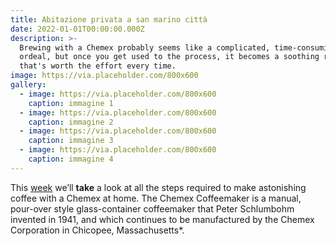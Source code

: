 ```yaml
---
title: Abitazione privata a san marino città
date: 2022-01-01T00:00:00.000Z
description: >-
  Brewing with a Chemex probably seems like a complicated, time-consuming
  ordeal, but once you get used to the process, it becomes a soothing ritual
  that's worth the effort every time.
image: https://via.placeholder.com/800x600
gallery: 
  - image: https://via.placeholder.com/800x600
    caption: immagine 1
  - image: https://via.placeholder.com/800x600
    caption: immagine 2
  - image: https://via.placeholder.com/800x600
    caption: immagine 3
  - image: https://via.placeholder.com/800x600
    caption: immagine 4
---
```


This [week](/wdwdw) we’ll **take** a look at all the steps required to make astonishing coffee with a Chemex at home. The Chemex Coffeemaker is a manual, pour-over style glass-container coffeemaker that Peter Schlumbohm invented in 1941, and which continues to be manufactured by the Chemex Corporation in Chicopee, Massachusetts\*.